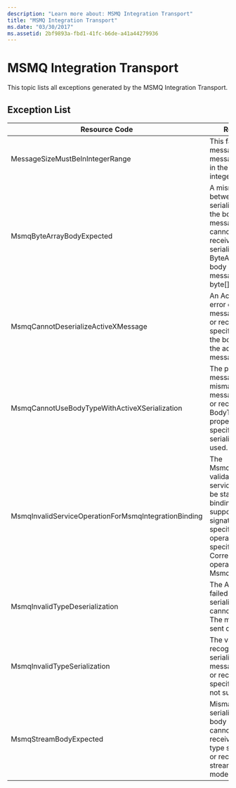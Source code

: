 ```yaml
---
description: "Learn more about: MSMQ Integration Transport"
title: "MSMQ Integration Transport"
ms.date: "03/30/2017"
ms.assetid: 2bf9893a-fbd1-41fc-b6de-a41a44279936
---
```

# MSMQ Integration Transport

This topic lists all exceptions generated by the MSMQ Integration Transport.  
  
## Exception List  
  
|Resource Code|Resource String|  
|-------------------|---------------------|  
|MessageSizeMustBeInIntegerRange|This factory buffers messages, so the message sizes must be in the range of an integer value.|  
|MsmqByteArrayBodyExpected|A mismatch occurred between the specified serialization format and the body of the MSMQ message. The message cannot be sent or received. The serialization format ByteArray requires the body of the MSMQ message to be of type byte[].|  
|MsmqCannotDeserializeActiveXMessage|An ActiveX serialization error occurred. The message cannot be sent or received. The specified variant type for the body does not match the actual MSMQ message body.|  
|MsmqCannotUseBodyTypeWithActiveXSerialization|The properties of the message are mismatched. The message cannot be sent or received. The BodyType message property cannot be specified if the ActiveX serialization format is used.|  
|MsmqInvalidServiceOperationForMsmqIntegrationBinding|The MsmqIntegrationBinding validation failed. The service endpoint cannot be started. The specified binding does not support the method signature for the specified service operation in the specified contract. Correct the service operation to use the MsmqIntegrationBinding.|  
|MsmqInvalidTypeDeserialization|The ActiveX serialization failed because the serialization format cannot be recognized. The message cannot be sent or received.|  
|MsmqInvalidTypeSerialization|The variant type is not recognized. The ActiveX serialization failed. The message cannot be sent or received. The specified variant type is not supported.|  
|MsmqStreamBodyExpected|Mismatch between serialization format and body content. Message cannot be sent or received. Only a body of type stream can be sent or received using the stream serialization mode.|
